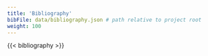 ```yaml
---
title: 'Bibliography'
bibFile: data/bibliography.json # path relative to project root
weight: 100
---
```


{{< bibliography >}}
